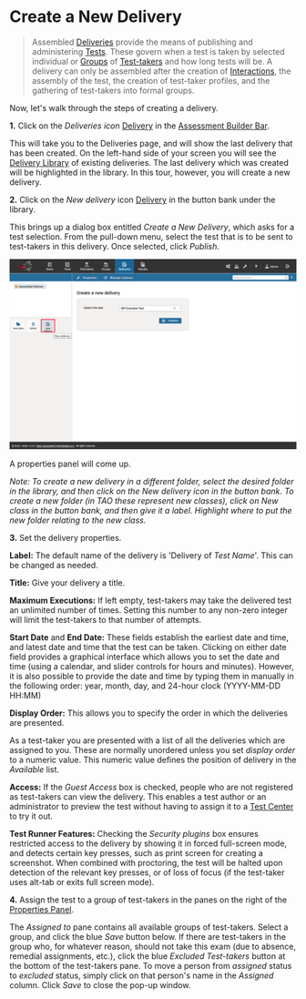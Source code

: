 <!--
created_at: 2016-12-15
authors:         
    - "Catherine Pease"
--> 

# Create a New Delivery

>Assembled [Deliveries](../deliveries/what-is-a-delivery.md) provide the means of publishing and administering [Tests](../appendix/glossary.md#test). These govern when a test is taken by selected individual or [Groups](../appendix/glossary.md#group) of [Test-takers](../appendix/glossary.md#test-taker) and how long tests will be. A delivery can only be assembled after the creation of [Interactions](../appendix/glossary.md#interaction), the assembly of the test, the creation of test-taker profiles, and the gathering of test-takers into formal groups.

Now, let's walk through the steps of creating a delivery.

**1.** Click on the _Deliveries icon_ [Delivery](../resources/_icons/delivery.png) in the [Assessment Builder Bar](../appendix/glossary.md#assessment-builder-bar). 

This will take you to the Deliveries page, and will show the last delivery that has been created. On the left-hand side of your screen you will see the [Delivery Library](../appendix/glossary.md#delivery-library) of existing deliveries. The last delivery which was created will be highlighted in the library. In this tour, however, you will create a new delivery.

**2.**  Click on the *New delivery* icon [Delivery](../resources/_icons/delivery.png) in the button bank under the library.

This brings up a dialog box entitled *Create a New Delivery*, which asks for a test selection. From the pull-down menu, select the test that is to be sent to test-takers in this delivery. Once selected, click *Publish*. 

![New Delivery](../resources/backend/deliveries/new-delivery.png)


A properties panel will come up.

*Note: To create a new delivery in a different folder, select the desired folder in the library, and then click on the New delivery icon in the button bank. To create a new folder (in TAO these represent new classes), click on New class in the button bank, and then give it a label. Highlight where to put the new folder relating to the new class.*

**3.** Set the delivery properties. 

**Label:** The default name of the delivery is 'Delivery of *Test Name*'. This can be changed as needed. 

**Title:** Give your delivery a title.

**Maximum Executions:** If left empty, test-takers may take the delivered test an unlimited number of times. Setting this number to any non-zero integer will limit the test-takers to that number of attempts.

**Start Date** and **End Date:** These fields establish the earliest date and time, and latest date and time that the test can be taken. Clicking on either date field provides a graphical interface which allows you to set the date and time (using a calendar, and slider controls for hours and minutes). However, it is also possible to provide the date and time by typing them in manually in the following order: year, month, day, and 24-hour clock (YYYY-MM-DD HH:MM)

**Display Order:** This allows you to specify the order in which the deliveries are presented.

As a test-taker you are presented with a list of all the deliveries which are assigned to you. These are normally unordered unless you set *display order* to a numeric value. This numeric value defines the position of delivery in the *Available* list.

**Access:** If the *Guest Access* box is checked, people who are not registered as test-takers can view the delivery. This enables a test author or an administrator to preview the test without having to assign it to a [Test Center](../appendix/glossary.md#test-center) to try it out.

**Test Runner Features:** Checking the *Security plugins* box ensures restricted access to the delivery by showing it in forced full-screen mode, and detects certain key presses, such as print screen for creating a screenshot. When combined with proctoring, the test will be halted upon detection of the relevant key presses, or of loss of focus (if the test-taker uses alt-tab or exits full screen mode).

**4.** Assign the test to a group of test-takers in the panes on the right of the [Properties Panel](../appendix/glossary.md#properties-panel).

The *Assigned to* pane contains all available groups of test-takers. Select a group, and click the blue *Save* button below. If there are test-takers in the group who, for whatever reason, should not take this exam (due to absence, remedial assignments, etc.), click the blue *Excluded Test-takers* button at the bottom of the test-takers pane. To move a person from *assigned* status to *excluded* status, simply click on that person's name in the *Assigned* column. Click *Save* to close the pop-up window.
